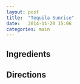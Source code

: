 ```yaml
---
layout: post
title:  "Tequila Sunrise"
date:   2014-11-20 15:06
categories: main
---
```


## Ingredients



## Directions
